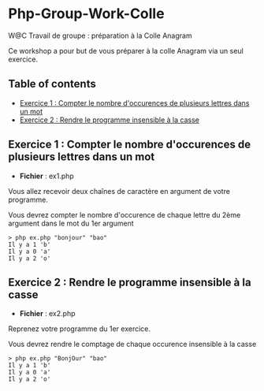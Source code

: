 Php-Group-Work-Colle
======================
W@C Travail de groupe : préparation à la Colle Anagram

Ce workshop a pour but de vous préparer à la colle Anagram via un seul exercice.

## **Table of contents**
  - [Exercice 1 : Compter le nombre d'occurences de plusieurs lettres dans un mot](#exercice-1--compter-le-nombre-doccurences-de-plusieurs-lettres-dans-un-mot)
  - [Exercice 2 : Rendre le programme insensible à la casse](#exercice-2--rendre-le-programme-insensible-à-la-casse)

## **Exercice 1 : Compter le nombre d'occurences de plusieurs lettres dans un mot**
- **Fichier** : ex1.php

Vous allez recevoir deux chaînes de caractère en argument de votre programme.

Vous devrez compter le nombre d'occurence de chaque lettre du 2ème argument dans le mot du 1er argument

```shell
> php ex.php "bonjour" "bao"
Il y a 1 'b'
Il y a 0 'a'
Il y a 2 'o'
```

## **Exercice 2 : Rendre le programme insensible à la casse**
- **Fichier** : ex2.php

Reprenez votre programme du 1er exercice.

Vous devrez rendre le comptage de chaque occurence insensible à la casse

```shell
> php ex.php "BonjOur" "bao"
Il y a 1 'b'
Il y a 0 'a'
Il y a 2 'o'
```